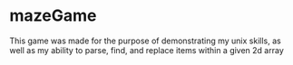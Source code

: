 # mazeGame
This game was made for the purpose of demonstrating my unix skills, as well as my ability to parse, find, and replace items within a given 2d array
